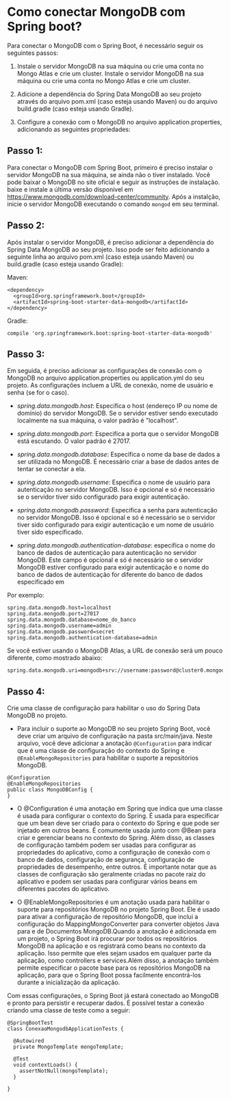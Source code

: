 # Como conectar MongoDB com Spring boot?

Para conectar o MongoDB com o Spring Boot, é necessário seguir os seguintes passos:

1. Instale o servidor MongoDB na sua máquina ou crie uma conta no Mongo Atlas e crie um cluster. Instale o servidor MongoDB na sua máquina ou crie uma conta no Mongo Atlas e crie um cluster. 

2. Adicione a dependência do Spring Data MongoDB ao seu projeto através do arquivo pom.xml (caso esteja usando Maven) ou do arquivo build.gradle (caso esteja usando Gradle).

3. Configure a conexão com o MongoDB no arquivo application.properties, adicionando as seguintes propriedades:

## Passo 1: 
Para conectar o MongoDB com Spring Boot, primeiro é preciso instalar o servidor MongoDB na sua máquina, se ainda não o tiver instalado. Você pode baixar o MongoDB no site oficial e seguir as instruções de instalação. baixe e instale a última versão disponível em https://www.mongodb.com/download-center/community. 
Após a instalção, inicie o servidor MongoDB executando o comando `mongod` em seu terminal.

## Passo 2: 
Após instalar o servidor MongoDB, é preciso adicionar a dependência do Spring Data MongoDB ao seu projeto. Isso pode ser feito adicionando a seguinte linha ao arquivo pom.xml (caso esteja usando Maven) ou build.gradle (caso esteja usando Gradle):

Maven:

```
<dependency>
  <groupId>org.springframework.boot</groupId>
  <artifactId>spring-boot-starter-data-mongodb</artifactId>
</dependency>
```

Gradle:

```
compile 'org.springframework.boot:spring-boot-starter-data-mongodb'
```
## Passo 3:

Em seguida, é preciso adicionar as configurações de conexão com o MongoDB no arquivo application.properties ou application.yml do seu projeto. As configurações incluem a URL de conexão, nome de usuário e senha (se for o caso). 

- _spring.data.mongodb.host_: Especifica o host (endereço IP ou nome de domínio) do servidor MongoDB. Se o servidor estiver sendo executado localmente na sua máquina, o valor padrão é "localhost".

- _spring.data.mongodb.port_: Especifica a porta que o servidor MongoDB está escutando. O valor padrão é 27017.

- _spring.data.mongodb.database_: Especifica o nome da base de dados a ser utilizada no MongoDB. É necessário criar a base de dados antes de tentar se conectar a ela.

- _spring.data.mongodb.username_: Especifica o nome de usuário para autenticação no servidor MongoDB. Isso é opcional e só é necessário se o servidor tiver sido configurado para exigir autenticação.

- _spring.data.mongodb.password_: Especifica a senha para autenticação no servidor MongoDB. Isso é opcional e só é necessário se o servidor tiver sido configurado para exigir autenticação e um nome de usuário tiver sido especificado.

- _spring.data.mongodb.authentication-database_: especifica o nome do banco de dados de autenticação para autenticação no servidor MongoDB. Este campo é opcional e só é necessário se o servidor MongoDB estiver configurado para exigir autenticação e o nome do banco de dados de autenticação for diferente do banco de dados especificado em 

Por exemplo:

```
spring.data.mongodb.host=localhost
spring.data.mongodb.port=27017
spring.data.mongodb.database=nome_do_banco
spring.data.mongodb.username=admin
spring.data.mongodb.password=secret
spring.data.mongodb.authentication-database=admin

```

Se você estiver usando o MongoDB Atlas, a URL de conexão será um pouco diferente, como mostrado abaixo:

```
spring.data.mongodb.uri=mongodb+srv://username:password@cluster0.mongodb.net/test

```
## Passo 4: 

Crie uma classe de configuração para habilitar o uso do Spring Data MongoDB no projeto.

- Para incluir o suporte ao MongoDB no seu projeto Spring Boot, você deve criar um arquivo de configuração na pasta src/main/java. Neste arquivo, você deve adicionar a anotação  `@Configuration` para indicar que é uma classe de configuração do contexto do Spring e `@EnableMongoRepositories` para habilitar o suporte a repositórios MongoDB.

```
@Configuration
@EnableMongoRepositories
public class MongoDBConfig {
}

```

- O @Configuration é uma anotação em Spring que indica que uma classe é usada para configurar o contexto do Spring. É usada para especificar que um bean deve ser criado para o contexto do Spring e que pode ser injetado em outros beans. É comumente usada junto com @Bean para criar e gerenciar beans no contexto do Spring. Além disso, as classes de configuração também podem ser usadas para configurar as propriedades do aplicativo, como a configuração de conexão com o banco de dados, configuração de segurança, configuração de propriedades de desempenho, entre outros. É importante notar que as classes de configuração são geralmente criadas no pacote raiz do aplicativo e podem ser usadas para configurar vários beans em diferentes pacotes do aplicativo.

- O @EnableMongoRepositories é um anotação usada para habilitar o suporte para repositórios MongoDB no projeto Spring Boot. Ele é usado para ativar a configuração de repositório MongoDB, que inclui a configuração do MappingMongoConverter para converter objetos Java para e de Documentos MongoDB.Quando a anotação é adicionada em um projeto, o Spring Boot irá procurar por todos os repositórios MongoDB na aplicação e os registrará como beans no contexto da aplicação. Isso permite que eles sejam usados em qualquer parte da aplicação, como controllers e services.Além disso, a anotação também permite especificar o pacote base para os repositórios MongoDB na aplicação, para que o Spring Boot possa facilmente encontrá-los durante a inicialização da aplicação.

Com essas configurações, o Spring Boot já estará conectado ao MongoDB e pronto para persistir e recuperar dados. É possível testar a conexão criando uma classe de teste como a seguir:


```
@SpringBootTest
class ConexaoMongodbApplicationTests {

  @Autowired
  private MongoTemplate mongoTemplate;

  @Test
  void contextLoads() {
    assertNotNull(mongoTemplate);
  }

}


```


